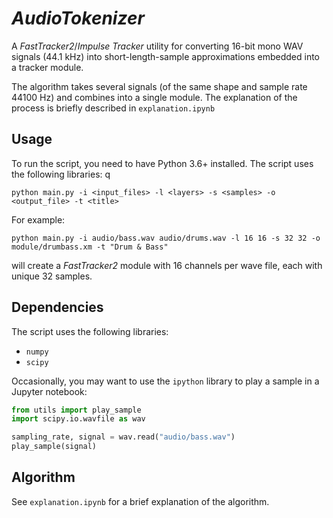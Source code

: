 # _AudioTokenizer_

A _FastTracker2_/_Impulse Tracker_ utility for converting 16-bit mono WAV signals (44.1 kHz) into short-length-sample approximations embedded into a tracker module. 

The algorithm takes several signals (of the same shape and sample rate 44100 Hz) and combines into a single module. The explanation of the process is briefly described in `explanation.ipynb`

## Usage

To run the script, you need to have Python 3.6+ installed. The script uses the following libraries:
q
```shell
python main.py -i <input_files> -l <layers> -s <samples> -o <output_file> -t <title>
```

For example:
```shell 
python main.py -i audio/bass.wav audio/drums.wav -l 16 16 -s 32 32 -o module/drumbass.xm -t "Drum & Bass"
```

will create a _FastTracker2_ module with 16 channels per wave file, each with unique 32 samples.

## Dependencies

The script uses the following libraries:
- `numpy`
- `scipy`

Occasionally, you may want to use the `ipython` library to play a sample in a Jupyter notebook:

```python
from utils import play_sample
import scipy.io.wavfile as wav

sampling_rate, signal = wav.read("audio/bass.wav")
play_sample(signal)
```

## Algorithm

See `explanation.ipynb` for a brief explanation of the algorithm.
